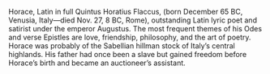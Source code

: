 Horace, Latin in full Quintus Horatius Flaccus, (born December 65 BC, Venusia, Italy—died Nov. 27, 8 BC, Rome), outstanding Latin lyric poet and satirist under the emperor Augustus. The most frequent themes of his Odes and verse Epistles are love, friendship, philosophy, and the art of poetry. Horace was probably of the Sabellian hillman stock of Italy’s central highlands. His father had once been a slave but gained freedom before Horace’s birth and became an auctioneer’s assistant. 
